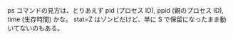 ps コマンドの見方は、とりあえず pid (プロセス ID), ppid (親のプロセス ID), time (生存時間) かな。
stat=Z はゾンビだけど、単に S で保留になったまま動いてないのもある。
